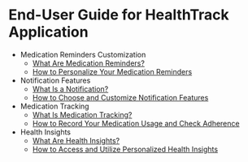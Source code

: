 # End-User Guide for HealthTrack Application

-   Medication Reminders Customization
    -   [What Are Medication Reminders?](what_are_medication_reminders.md)
    -   [How to Personalize Your Medication Reminders](how_to_personalize_your_medication_reminders.md)
-   Notification Features
    -   [What Is a Notification?](what_are_notification_features.md)
    -   [How to Choose and Customize Notification Features](how_to_choose_and_customize_notification_options_for_your_medication_reminders.md)
-   Medication Tracking
    -   [What Is Medication Tracking?](what_is_medication_tracking.md)
    -   [How to Record Your Medication Usage and Check Adherence](how_to_record_your_medication_usage_and_check_adherence.md)
-   Health Insights
    -   [What Are Health Insights?](what_are_health_insights.md)
    -   [How to Access and Utilize Personalized Health Insights](how_to_access_and_utilize_personalized_health_insights.md)

